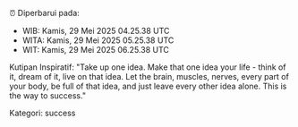 ⏰ Diperbarui pada:
- WIB: Kamis, 29 Mei 2025 04.25.38 UTC
- WITA: Kamis, 29 Mei 2025 05.25.38 UTC
- WIT: Kamis, 29 Mei 2025 06.25.38 UTC

Kutipan Inspiratif:
"Take up one idea. Make that one idea your life - think of it, dream of it, live on that idea. Let the brain, muscles, nerves, every part of your body, be full of that idea, and just leave every other idea alone. This is the way to success."


Kategori: success

